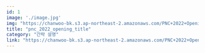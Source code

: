 ```yaml
---
id: 1
image: './image.jpg'
img: "https://chanwoo-bk.s3.ap-northeast-2.amazonaws.com/PNC+2022+Opening+Titles+%E2%80%94+2GREY.jpg"
title: "pnc_2022_opening_title"
category: "간략 설명"
link: "https://chanwoo-bk.s3.ap-northeast-2.amazonaws.com/PNC+2022+Opening+Titles+%E2%80%94+2GREY.mp4"
---
```

